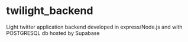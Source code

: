 # twilight_backend
Light twitter application backend developed in express/Node.js and with POSTGRESQL db hosted by Supabase
